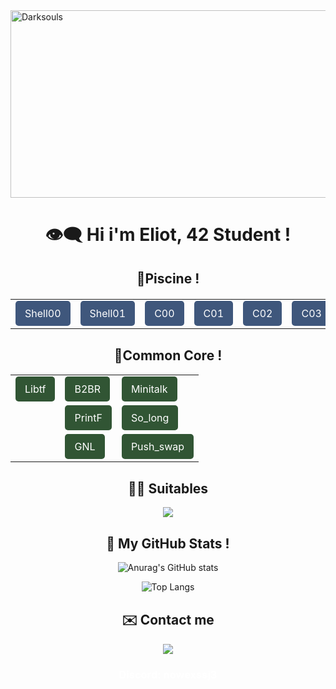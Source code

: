 <div>
    <img src="https://media1.tenor.com/m/kqlEI-zeRL4AAAAd/pixelart.gif" alt="Darksouls" width="1200" height="300">
</div>

# <h1 align="center">👁️‍🗨️ Hi i'm Eliot, 42 Student !</h1>

<h2 style="text-align: center; margin-top: 30px;">🌊Piscine !</h2>

<div style="text-align: center; margin-top: 20px;">
<table style="margin: auto; border-spacing: 10px;">
<tr>
<td><a href="https://github.com/Nowex214/piscine42/tree/main/Shell/Shell00" style="display: inline-block; padding: 10px 15px; background-color: #3f577c; color: white; text-decoration: none; border-radius: 5px;">Shell00</a></td>
<td><a href="https://github.com/Nowex214/piscine42/tree/main/Shell/Shell01" style="display: inline-block; padding: 10px 15px; background-color: #3f577c; color: white; text-decoration: none; border-radius: 5px;">Shell01</a></td>
<td><a href="https://github.com/Nowex214/piscine42/tree/main/C/C00" style="display: inline-block; padding: 10px 15px; background-color: #3f577c; color: white; text-decoration: none; border-radius: 5px;">C00</a></td>
<td><a href="https://github.com/Nowex214/piscine42/tree/main/C/C01" style="display: inline-block; padding: 10px 15px; background-color: #3f577c; color: white; text-decoration: none; border-radius: 5px;">C01</a></td>
<td><a href="https://github.com/Nowex214/piscine42/tree/main/C/C02" style="display: inline-block; padding: 10px 15px; background-color: #3f577c; color: white; text-decoration: none; border-radius: 5px;">C02</a></td>
<td><a href="https://github.com/Nowex214/piscine42/tree/main/C/C03" style="display: inline-block; padding: 10px 15px; background-color: #3f577c; color: white; text-decoration: none; border-radius: 5px;">C03</a></td>
<td><a href="https://github.com/Nowex214/piscine42/tree/main/C/C04" style="display: inline-block; padding: 10px 15px; background-color: #3f577c; color: white; text-decoration: none; border-radius: 5px;">C04</a></td>
<td><a href="https://github.com/Nowex214/piscine42/tree/main/C/C05" style="display: inline-block; padding: 10px 15px; background-color:#3f577c; color: white; text-decoration: none; border-radius: 5px;">C05</a></td>
<td><a href="https://github.com/Nowex214/piscine42/tree/main/C/C06" style="display: inline-block; padding: 10px 15px; background-color: #3f577c; color: white; text-decoration: none; border-radius: 5px;">C06</a></td>
<td><a href="https://github.com/Nowex214/piscine42/tree/main/C/C07" style="display: inline-block; padding: 10px 15px; background-color: #3f577c; color: white; text-decoration: none; border-radius: 5px;">C07</a></td>
<td><a href="https://github.com/Nowex214/piscine42/tree/main/C/C08" style="display: inline-block; padding: 10px 15px; background-color: #3f577c; color: white; text-decoration: none; border-radius: 5px;">C08</a></td>
</tr>
</table>
</div>

<h2 style="text-align: center; margin-top: 30px;">📅Common Core !</h2>

<div style="text-align: center;">
    <table style="margin: auto; border-spacing: 15px;">
        <tr>
            <td><a href="https://github.com/Nowex214/Libft" style="display: inline-block; padding: 10px 15px; background-color: #315534; color: white; text-decoration: none; border-radius: 5px;">Libtf</a></td>
            <td><a href="https://github.com/Nowex214/Born2BeRoot" style="display: inline-block; padding: 10px 15px; background-color: #315534; color: white; text-decoration: none; border-radius: 5px;">B2BR</a></td>
            <td><a href="https://github.com/Nowex214/Minitalk" style="display: inline-block; padding: 10px 15px; background-color: #315534; color: white; text-decoration: none; border-radius: 5px;">Minitalk</a></td>
        </tr>
        <tr>
            <td></td>
            <td><a href="https://github.com/Nowex214/PrintF"style="display: inline-block; padding: 10px 15px; background-color: #315534; color: white; text-decoration: none; border-radius: 5px;">PrintF</a></td>
            <td><a href="https://github.com/Nowex214/so_long" style="display: inline-block; padding: 10px 15px; background-color: #315534; color: white; text-decoration: none; border-radius: 5px;">So_long</a></td>
        </tr>
        <tr>
            <td></td>
            <td><a href="https://github.com/Nowex214/Get-Next-Line" style="display: inline-block; padding: 10px 15px; background-color: #315534; color: white; text-decoration: none; border-radius: 5px;">GNL</a></td>
            <td><a href="https://github.com/Nowex214/push_swap" style="display: inline-block; padding: 10px 15px; background-color: #315534; color: white; text-decoration: none; border-radius: 5px;">Push_swap</a></td>
        </tr>
    </table>
</div>

<h2 style="text-align: center; margin-top: 30px;">🧘‍♂️ Suitables</h2>
    <div style="text-align: center;">
    <a href="https://skillicons.dev">
    <img src="https://skillicons.dev/icons?i=git,c,linux,neovim,html" />
</a>

<div style="text-align: center;">
    <h2 style="text-align: center; margin-top: 30px;">📖 My GitHub Stats !</h2>

![Anurag's GitHub stats](https://github-readme-stats.vercel.app/api?username=Nowex214&show_icons=true&count_private=true&hide=prs&theme=tokyonight)

![Top Langs](https://github-readme-stats.vercel.app/api/top-langs/?username=Nowex214&layout=compact&theme=tokyonight)

<h2 style="text-align: center; margin-top: 30px;">✉️ Contact me</h2>

  <a href="https://skillicons.dev">
    <img src="https://skillicons.dev/icons?i=discord,linkedin" />
  </a>
<div>
    <h3 style="color: #FFFFFF;">Discord: nowexssj3</h3>
</div>
